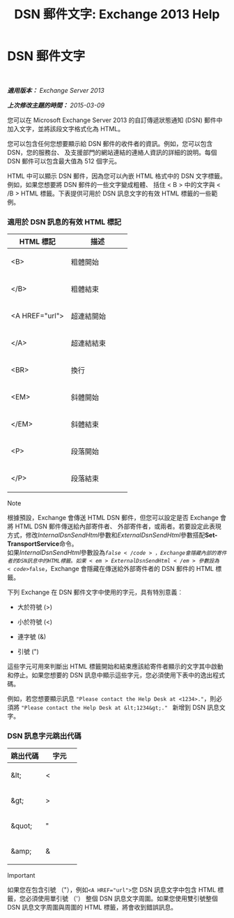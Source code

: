 ﻿---
title: 'DSN 郵件文字: Exchange 2013 Help'
TOCTitle: DSN 郵件文字
ms:assetid: eae4a050-5ecb-4c87-b377-74edb93a5995
ms:mtpsurl: https://technet.microsoft.com/zh-tw/library/Bb125135(v=EXCHG.150)
ms:contentKeyID: 50474514
ms.date: 05/21/2018
mtps_version: v=EXCHG.150
ms.translationtype: MT
---

# DSN 郵件文字

 

_**適用版本：** Exchange Server 2013_

_**上次修改主題的時間：** 2015-03-09_

您可以在 Microsoft Exchange Server 2013 的自訂傳遞狀態通知 (DSN) 郵件中加入文字，並將該段文字格式化為 HTML。

您可以包含任何您想要顯示給 DSN 郵件的收件者的資訊。例如，您可以包含 DSN，您的服務台、 及支援部門的網站連結的連絡人資訊的詳細的說明。每個 DSN 郵件可以包含最大值為 512 個字元。

HTML 中可以顯示 DSN 郵件，因為您可以內嵌 HTML 格式中的 DSN 文字標籤。例如，如果您想要將 DSN 郵件的一些文字變成粗體、 括住 \< B \> 中的文字與 \< /B \> HTML 標籤。下表提供可用於 DSN 訊息文字的有效 HTML 標籤的一些範例。

### 適用於 DSN 訊息的有效 HTML 標記

<table>
<colgroup>
<col style="width: 50%" />
<col style="width: 50%" />
</colgroup>
<thead>
<tr class="header">
<th>HTML 標記</th>
<th>描述</th>
</tr>
</thead>
<tbody>
<tr class="odd">
<td><p>&lt;B&gt;</p></td>
<td><p>粗體開始</p></td>
</tr>
<tr class="even">
<td><p>&lt;/B&gt;</p></td>
<td><p>粗體結束</p></td>
</tr>
<tr class="odd">
<td><p>&lt;A HREF=&quot;url&quot;&gt;</p></td>
<td><p>超連結開始</p></td>
</tr>
<tr class="even">
<td><p>&lt;/A&gt;</p></td>
<td><p>超連結結束</p></td>
</tr>
<tr class="odd">
<td><p>&lt;BR&gt;</p></td>
<td><p>換行</p></td>
</tr>
<tr class="even">
<td><p>&lt;EM&gt;</p></td>
<td><p>斜體開始</p></td>
</tr>
<tr class="odd">
<td><p>&lt;/EM&gt;</p></td>
<td><p>斜體結束</p></td>
</tr>
<tr class="even">
<td><p>&lt;P&gt;</p></td>
<td><p>段落開始</p></td>
</tr>
<tr class="odd">
<td><p>&lt;/P&gt;</p></td>
<td><p>段落結束</p></td>
</tr>
</tbody>
</table>


> [!NOTE]  
> 根據預設，Exchange 會傳送 HTML DSN 郵件，但您可以設定是否 Exchange 會將 HTML DSN 郵件傳送給內部寄件者、 外部寄件者，或兩者。若要設定此表現方式，修改<em>InternalDsnSendHtml</em>參數和<em>ExternalDsnSendHtml</em>參數搭配<strong>Set-TransportService</strong>命令。<br />
> 如果<em>InternalDsnSendHtml</em>參數設為<code>$false</code>，Exchange 會隱藏內部的寄件者的 DSN 訊息中的 HTML 標籤。如果<em>ExternalDsnSendHtml</em>參數設為<code>$false</code>，Exchange 會隱藏在傳送給外部寄件者的 DSN 郵件的 HTML 標籤。


下列 Exchange 在 DSN 郵件文字中使用的字元，具有特別意義︰

  - 大於符號 (\>)

  - 小於符號 (\<)

  - 連字號 (&)

  - 引號 (")

這些字元可用來判斷出 HTML 標籤開始和結束應該給寄件者顯示的文字其中啟動和停止。如果您想要的 DSN 訊息中顯示這些字元，您必須使用下表中的逸出程式碼。

例如，若您想要顯示訊息 `"Please contact the Help Desk at <1234>."`，則必須將 `"Please contact the Help Desk at &lt;1234&gt;." ` 新增到 DSN 訊息文字。

### DSN 訊息字元跳出代碼

<table>
<colgroup>
<col style="width: 50%" />
<col style="width: 50%" />
</colgroup>
<thead>
<tr class="header">
<th>跳出代碼</th>
<th>字元</th>
</tr>
</thead>
<tbody>
<tr class="odd">
<td><p>&amp;lt;</p></td>
<td><p>&lt;</p></td>
</tr>
<tr class="even">
<td><p>&amp;gt;</p></td>
<td><p>&gt;</p></td>
</tr>
<tr class="odd">
<td><p>&amp;quot;</p></td>
<td><p>&quot;</p></td>
</tr>
<tr class="even">
<td><p>&amp;amp;</p></td>
<td><p>&amp;</p></td>
</tr>
</tbody>
</table>



> [!IMPORTANT]  
> 如果您在包含引號 （&quot;），例如<code>&lt;A HREF=&quot;url&quot;&gt;</code>您 DSN 訊息文字中包含 HTML 標籤，您必須使用單引號 （'） 整個 DSN 訊息文字周圍。如果您使用雙引號整個 DSN 訊息文字周圍與周圍的 HTML 標籤，將會收到錯誤訊息。



